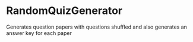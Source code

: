 # RandomQuizGenerator
Generates question papers with questions shuffled and also generates an answer key for each paper
